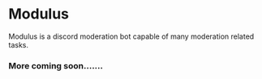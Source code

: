 # Modulus
Modulus is a discord moderation bot capable of many moderation related tasks.

### More coming soon.......
